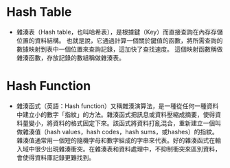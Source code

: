 # Hash Table
* 雜湊表（Hash table，也叫哈希表），是根據鍵（Key）而直接查詢在內存存儲位置的資料結構。 也就是說，它通過計算一個關於鍵值的函數，將所需查詢的數據映射到表中一個位置來查詢記錄，這加快了查找速度。 這個映射函數稱做雜湊函數，存放記錄的數組稱做雜湊表。
# Hash Function
* 雜湊函式（英語：Hash function）又稱雜湊演算法，是一種從任何一種資料中建立小的數字「指紋」的方法。雜湊函式把訊息或資料壓縮成摘要，使得資料量變小，將資料的格式固定下來。該函式將資料打亂混合，重新建立一個叫做雜湊值（hash values，hash codes，hash sums，或hashes）的指紋。雜湊值通常用一個短的隨機字母和數字組成的字串來代表。好的雜湊函式在輸入域中很少出現雜湊衝突。在雜湊表和資料處理中，不抑制衝突來區別資料，會使得資料庫記錄更難找到。
